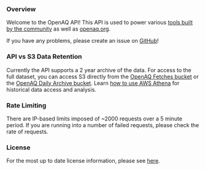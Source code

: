 ### Overview

Welcome to the OpenAQ API! This API is used to power various [tools built by the community](https://openaq.org/#/community) as well as [openaq.org](https://openaq.org). 

If you have any problems, please create an issue on [GitHub](https://github.com/openaq/openaq-api/issues)!

### API vs S3 Data Retention

Currently the API supports a 2 year archive of the data. For access to the full dataset, you can access S3 directly from the [OpenAQ Fetches bucket](https://openaq-fetches.s3.amazonaws.com/index.html) or the [OpenAQ Daily Archive bucket](https://openaq-data.s3.amazonaws.com/index.html). Learn [how to use AWS Athena](https://medium.com/@openaq/how-in-the-world-do-you-access-air-quality-data-older-than-90-days-on-the-openaq-platform-8562df519ecd) for historical data access and analysis.

### Rate Limiting

There are IP-based limits imposed of ~2000 requests over a 5 minute period. If you are running into a number of failed requests, please check the rate of requests.

### License

For the most up to date license information, please see [here](https://github.com/openaq/openaq-api/blob/develop/LICENSE.md).
